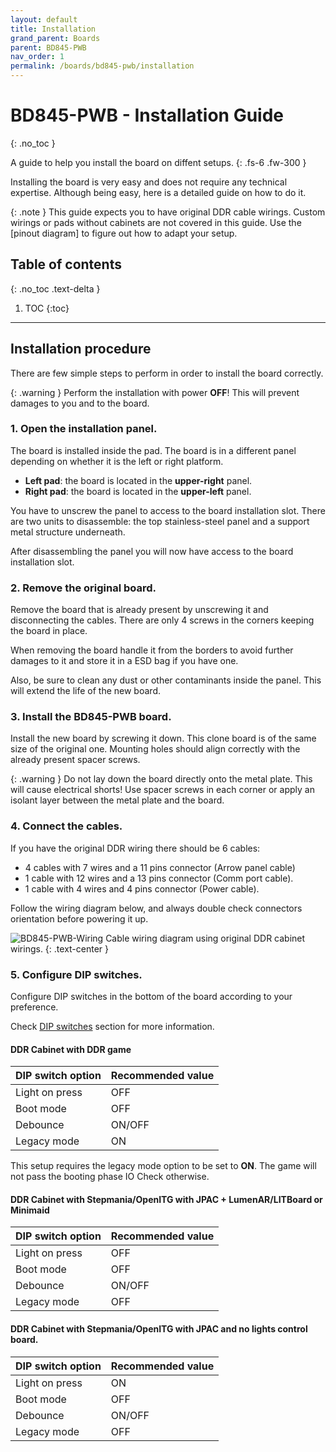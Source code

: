 ```yaml
---
layout: default
title: Installation
grand_parent: Boards
parent: BD845-PWB
nav_order: 1
permalink: /boards/bd845-pwb/installation
---
```


# BD845-PWB - Installation Guide
{: .no_toc }

A guide to help you install the board on diffent setups.
{: .fs-6 .fw-300 }

Installing the board is very easy and does not require any technical expertise. Although being easy, here is a detailed guide on how to do it.

{: .note }
This guide expects you to have original DDR cable wirings. Custom wirings or pads without cabinets are not covered in this guide. Use the [pinout diagram] to figure out how to adapt your setup.

## Table of contents
{: .no_toc .text-delta }

1. TOC
{:toc}

---

## Installation procedure

There are few simple steps to perform in order to install the board correctly.

{: .warning }
Perform the installation with power **OFF**! This will prevent damages to you and to the board.


### 1. Open the installation panel.

The board is installed inside the pad. The board is in a different panel depending on whether it is the left or right platform.
- **Left pad**: the board is located in the **upper-right** panel.
- **Right pad**: the board is located in the **upper-left** panel.

You have to unscrew the panel to access to the board installation slot. There are two units to disassemble: the top stainless-steel panel and a support metal structure underneath. 

After disassembling the panel you will now have access to the board installation slot.

### 2. Remove the original board.

Remove the board that is already present by unscrewing it and disconnecting the cables. There are only 4 screws in the corners keeping the board in place. 

When removing the board handle it from the borders to avoid further damages to it and store it in a ESD bag if you have one.

Also, be sure to clean any dust or other contaminants inside the panel. This will extend the life of the new board.

### 3. Install the BD845-PWB board.

Install the new board by screwing it down. This clone board is of the same size of the original one. Mounting holes should align correctly with the already present spacer screws.

{: .warning }
Do not lay down the board directly onto the metal plate. This will cause electrical shorts! Use spacer screws in each corner or apply an isolant layer between the metal plate and the board.

### 4. Connect the cables.

If you have the original DDR wiring there should be 6 cables:
- 4 cables with 7 wires and a 11 pins connector (Arrow panel cable)
- 1 cable with 12 wires and a 13 pins connector (Comm port cable).
- 1 cable with 4 wires and 4 pins connector (Power cable).

Follow the wiring diagram below, and always double check connectors orientation before powering it up.

![BD845-PWB-Wiring](../../assets/images/bd845-pwb-wiring-v1.0.0.jpg)
Cable wiring diagram using original DDR cabinet wirings.
{: .text-center }

### 5. Configure DIP switches.

Configure DIP switches in the bottom of the board according to your preference. 

Check [DIP switches] section for more information.

#### DDR Cabinet with DDR game

| DIP switch option            | Recommended value | 
|:-----------------------------|:------------------|
| Light on press               | OFF               | 
| Boot mode                    | OFF               |
| Debounce                     | ON/OFF            |
| Legacy mode                  | ON                |

This setup requires the legacy mode option to be set to **ON**. The game will not pass the booting phase IO Check otherwise.

#### DDR Cabinet with Stepmania/OpenITG with JPAC + LumenAR/LITBoard or Minimaid

| DIP switch option            | Recommended value | 
|:-----------------------------|:------------------|
| Light on press               | OFF               | 
| Boot mode                    | OFF               |
| Debounce                     | ON/OFF            |
| Legacy mode                  | OFF               |

#### DDR Cabinet with Stepmania/OpenITG with JPAC and no lights control board.

| DIP switch option            | Recommended value | 
|:-----------------------------|:------------------|
| Light on press               | ON                | 
| Boot mode                    | OFF               |
| Debounce                     | ON/OFF            |
| Legacy mode                  | OFF               |


[DIP switches]: /boards/bd845-pwb#dip-switches